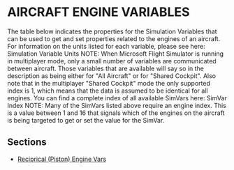 # AIRCRAFT ENGINE VARIABLES

The table below indicates the properties for the Simulation Variables that can be used to get and set properties related to the engines of an aircraft. For information on the units listed for each variable, please see here: Simulation Variable Units
NOTE: When Microsoft Flight Simulator is running in multiplayer mode, only a small number of variables are communicated between aircraft. Those variables that are available will say so in the description as being either for "All Aircraft" or for "Shared Cockpit". Also note that in the multiplayer "Shared Cockpit" mode the only supported index is 1, which means that the data is assumed to be identical for all engines.
You can find a complete index of all available SimVars here: SimVar Index
NOTE: Many of the SimVars listed above require an engine index. This is a value between 1 and 16 that signals which of the engines on the aircraft is being targeted to get or set the value for the SimVar.

## Sections

- [Reciprical (Piston) Engine Vars](reciprical_(piston)_engine_vars.md)